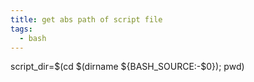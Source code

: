 ```yaml
---
title: get abs path of script file
tags:
  - bash
---
```

script_dir=$(cd $(dirname ${BASH_SOURCE:-$0}); pwd)
